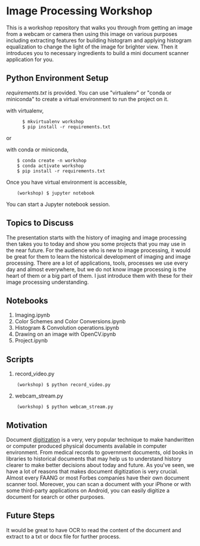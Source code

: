# Image Processing Workshop


This is a workshop repository that walks you through from getting an image from a webcam or camera 
then using this image on various purposes including extracting features 
for building histogram and applying histogram equalization to change the light of the image for brighter view. Then it
introduces you to necessary ingredients to build a mini document scanner application for you.

## Python Environment Setup
_requirements.txt_ is provided. You can use "virtualenv" or "conda or miniconda" to create a virtual environment to run the project on it.

with virtualenv, 

```shell
      $ mkvirtualenv workshop
      $ pip install -r requirements.txt
```

or

with conda or miniconda,

```shell
    $ conda create -n workshop
    $ conda activate workshop
    $ pip install -r requirements.txt
```

Once you have virtual environment is accessible,

```shell
    (workshop) $ jupyter notebook
```

You can start a Jupyter notebook session.


## Topics to Discuss
The presentation starts with the history of imaging and image processing 
then takes you to today and show you some projects that you may use in the near future. 
For the audience who is new to image processing, 
it would be great for them to learn the historical development of imaging and image processing. 
There are a lot of applications, tools, processes we use every day and almost everywhere, 
but we do not know image processing is the heart of them or a big part of them. 
I just introduce them with these for their image processing understanding.

## Notebooks
 1. Imaging.ipynb
 2. Color Schemes and Color Conversions.ipynb
 3. Histogram & Convolution operations.ipynb 
 4. Drawing on an image with OpenCV.ipynb
 5. Project.ipynb


## Scripts

 1. record_video.py

```shell
    (workshop) $ python record_video.py
```

 2. webcam_stream.py

```shell
    (workshop) $ python webcam_stream.py
```


## Motivation
Document [digitization](https://en.wikipedia.org/wiki/Digitization) is a very, very popular technique to make handwritten or computer produced physical documents available
in computer environment. From medical records to government documents, old books in libraries to historical documents 
that may help us to understand history clearer to make better decisions about today and future.
As you've seen, we have a lot of reasons that makes document digitization is very crucial. Almost every FAANG or most Forbes companies
have their own document scanner tool. Moreover, you can scan a document with your iPhone or 
with some third-party applications on Android, you can easily digitize a document for search or other purposes.



## Future Steps
It would be great to have OCR to read the content of the document and extract to a txt or docx file for further process.

